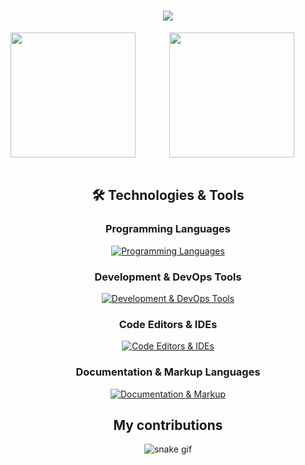 <h1 align="center">
    <img src="https://readme-typing-svg.herokuapp.com/?font=Roboto&color=7aa2f7&size=35&center=true&vCenter=true&width=500&height=70&duration=4000&lines=Hi,+I'm+Fadhil+👋;+Welcome+to+my+GitHub+profile!;" />
</h1>

<div align="center">
    <a href="https://github.com/fadhil1923/github-readme-stats">
    <img height=200 align="left" src="https://github-readme-stats.vercel.app/api?username=fadhil1923&show_icons=true&theme=tokyonight" /> 
    </a>
</div>
<div align="center">
    <a href="https://github.com/fadhil1923/convoychat">
      <img height=200 align="center" src="https://github-readme-stats.vercel.app/api/top-langs?username=fadhil1923&layout=compact&langs_count=8&theme=tokyonight" />
    </a>
</div>
<br>

<h2 align="center">🛠️ Technologies & Tools</h2>

<div align="center">

### Programming Languages
[![Programming Languages](https://skillicons.dev/icons?i=html,css,php&theme=dark)](https://skillicons.dev)

### Development & DevOps Tools
[![Development & DevOps Tools](https://skillicons.dev/icons?i=git,github,gitlab,&theme=dark)](https://skillicons.dev)

### Code Editors & IDEs
[![Code Editors & IDEs](https://skillicons.dev/icons?i=laravel&theme=dark)](https://skillicons.dev)

### Documentation & Markup Languages
[![Documentation & Markup](https://skillicons.dev/icons?i=md&theme=dark)](https://skillicons.dev)

</div>

<h2 align=center>My contributions</h2>

<div align="center">
    
  ![snake gif](https://github.com/fadhil1923/fadhil1923/blob/output/github-snake-dark.svg)
</div>
